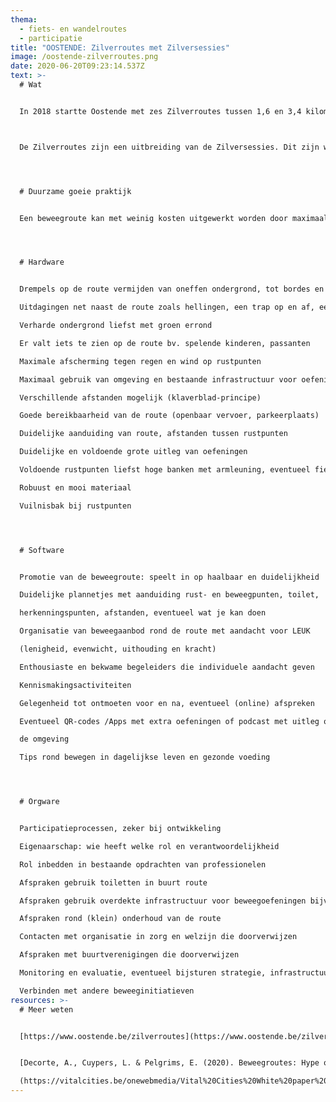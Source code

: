 ```yaml
---
thema:
  - fiets- en wandelroutes
  - participatie
title: "OOSTENDE: Zilverroutes met Zilversessies"
image: /oostende-zilverroutes.png
date: 2020-06-20T09:23:14.537Z
text: >-
  # Wat


  In 2018 startte Oostende met zes Zilverroutes tussen 1,6 en 3,4 kilometer in het centrum van de stad. De afstanden worden uitgedrukt in aantal stappen en kilometer. Naast de rustpunten worden de openbare toiletten en de AED-toestellen op de routes weergegeven. Alle Zilverroutes liggen in het openbaar domein en zijn vlot bereikbaar met het openbaar vervoer. De wandelingen werden zo uitgestippeld dat de afstand tussen twee rustplaatsen maximaal 250 meter bedraagt. Zo kan iedereen zelf bepalen hoe ver hij of zij wil stappen en ook verbetering inschatten door een bankje over te slaan of een extra route te doen.



  De Zilverroutes zijn een uitbreiding van de Zilversessies. Dit zijn wandelingen met een dertigtal oudere senioren (eerder 75+) op vaste tijdstippen in het oude centrum onder begeleiding van een professionele beweegcoach. Met de Zilversessies bereikt men ouderen die vroeger niet gekend waren in het ontmoetingscentrum. De investeringskost en hoeveel mensen gebruik maken van de Zilverroutes en welk effect dit heeft op hun (gevoel van) fitheid, is niet gekend. Dit onderzoek was voorzien in het Europese Interreg-project SAIL maar er zijn geen rapporten openbaar ter beschikking.




  # Duurzame goeie praktijk


  Een beweegroute kan met weinig kosten uitgewerkt worden door maximaal gebruik te maken van bestaande infrastructuur. Een route uitstippelen, is niet voldoende om gebruikt te worden. Naast (1) een transversale en mulitistakeholdersaanpak, (2) beluisteren van en cocreëren met burgers en (3) inzicht in de concrete situatie in de buurt of gemeente, is er ook nood aan (4) een goeie aanpak met daarin een evenwicht tussen hardware, orgware en software (Dobrov).




  # Hardware


  Drempels op de route vermijden van oneffen ondergrond, tot bordes en oversteekplaatsen zonder verkeerslichten, 

  Uitdagingen net naast de route zoals hellingen, een trap op en af, een grasstrook, een oneffen parcours

  Verharde ondergrond liefst met groen errond

  Er valt iets te zien op de route bv. spelende kinderen, passanten

  Maximale afscherming tegen regen en wind op rustpunten

  Maximaal gebruik van omgeving en bestaande infrastructuur voor oefeningen, rust- en doe-plekken

  Verschillende afstanden mogelijk (klaverblad-principe)

  Goede bereikbaarheid van de route (openbaar vervoer, parkeerplaats)

  Duidelijke aanduiding van route, afstanden tussen rustpunten

  Duidelijke en voldoende grote uitleg van oefeningen

  Voldoende rustpunten liefst hoge banken met armleuning, eventueel fietsbank

  Robuust en mooi materiaal

  Vuilnisbak bij rustpunten




  # Software


  Promotie van de beweegroute: speelt in op haalbaar en duidelijkheid

  Duidelijke plannetjes met aanduiding rust- en beweegpunten, toilet,

  herkenningspunten, afstanden, eventueel wat je kan doen

  Organisatie van beweegaanbod rond de route met aandacht voor LEUK

  (lenigheid, evenwicht, uithouding en kracht)

  Enthousiaste en bekwame begeleiders die individuele aandacht geven

  Kennismakingsactiviteiten 

  Gelegenheid tot ontmoeten voor en na, eventueel (online) afspreken

  Eventueel QR-codes /Apps met extra oefeningen of podcast met uitleg over

  de omgeving

  Tips rond bewegen in dagelijkse leven en gezonde voeding




  # Orgware


  Participatieprocessen, zeker bij ontwikkeling 

  Eigenaarschap: wie heeft welke rol en verantwoordelijkheid

  Rol inbedden in bestaande opdrachten van professionelen

  Afspraken gebruik toiletten in buurt route

  Afspraken gebruik overdekte infrastructuur voor beweegoefeningen bijvoorbeeld bij slecht of koud weer

  Afspraken rond (klein) onderhoud van de route

  Contacten met organisatie in zorg en welzijn die doorverwijzen

  Afspraken met buurtverenigingen die doorverwijzen

  Monitoring en evaluatie, eventueel bijsturen strategie, infrastructuur

  Verbinden met andere beweeginitiatieven
resources: >-
  # Meer weten


  [https://www.oostende.be/zilverroutes](https://www.oostende.be/zilverroutes)


  [Decorte, A., Cuypers, L. & Pelgrims, E. (2020). Beweegroutes: Hype of hefboom voor oudere en minder mobiele burgers? \[White paper\]. Howest.] 

  (https://vitalcities.be/onewebmedia/Vital%20Cities%20White%20paper%20Beweegroutes%202020.pdf)
---
```

